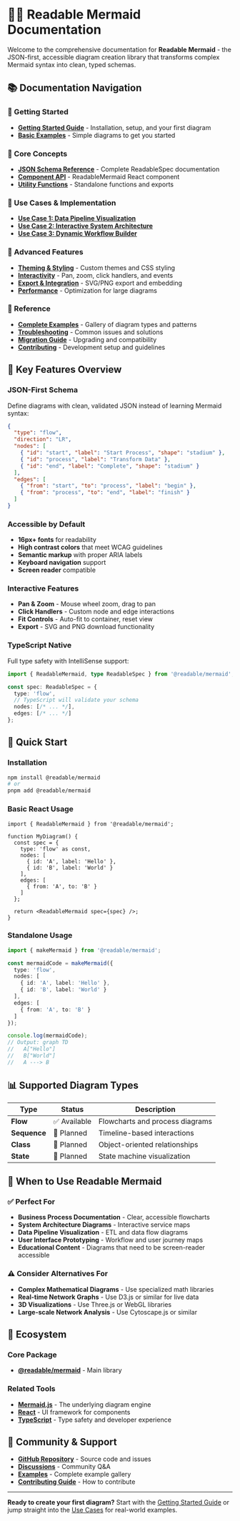# 🧜‍♀️ Readable Mermaid Documentation

Welcome to the comprehensive documentation for **Readable Mermaid** - the JSON-first, accessible diagram creation library that transforms complex Mermaid syntax into clean, typed schemas.

## 📚 Documentation Navigation

### 🚀 Getting Started
- **[Getting Started Guide](./getting-started.md)** - Installation, setup, and your first diagram
- **[Basic Examples](./examples/basic.md)** - Simple diagrams to get you started

### 📖 Core Concepts
- **[JSON Schema Reference](./api/schema.md)** - Complete ReadableSpec documentation
- **[Component API](./api/component.md)** - ReadableMermaid React component
- **[Utility Functions](./api/utilities.md)** - Standalone functions and exports

### 🎯 Use Cases & Implementation
- **[Use Case 1: Data Pipeline Visualization](./use-cases/data-pipeline.md)**
- **[Use Case 2: Interactive System Architecture](./use-cases/system-architecture.md)**
- **[Use Case 3: Dynamic Workflow Builder](./use-cases/workflow-builder.md)**

### 🎨 Advanced Features
- **[Theming & Styling](./advanced/theming.md)** - Custom themes and CSS styling
- **[Interactivity](./advanced/interactivity.md)** - Pan, zoom, click handlers, and events
- **[Export & Integration](./advanced/export.md)** - SVG/PNG export and embedding
- **[Performance](./advanced/performance.md)** - Optimization for large diagrams

### 🔧 Reference
- **[Complete Examples](./examples/README.md)** - Gallery of diagram types and patterns
- **[Troubleshooting](./troubleshooting.md)** - Common issues and solutions
- **[Migration Guide](./migration.md)** - Upgrading and compatibility
- **[Contributing](./contributing.md)** - Development setup and guidelines

## 🌟 Key Features Overview

### JSON-First Schema
Define diagrams with clean, validated JSON instead of learning Mermaid syntax:

```json
{
  "type": "flow",
  "direction": "LR",
  "nodes": [
    { "id": "start", "label": "Start Process", "shape": "stadium" },
    { "id": "process", "label": "Transform Data" },
    { "id": "end", "label": "Complete", "shape": "stadium" }
  ],
  "edges": [
    { "from": "start", "to": "process", "label": "begin" },
    { "from": "process", "to": "end", "label": "finish" }
  ]
}
```

### Accessible by Default
- **16px+ fonts** for readability
- **High contrast colors** that meet WCAG guidelines
- **Semantic markup** with proper ARIA labels
- **Keyboard navigation** support
- **Screen reader** compatible

### Interactive Features
- **Pan & Zoom** - Mouse wheel zoom, drag to pan
- **Click Handlers** - Custom node and edge interactions
- **Fit Controls** - Auto-fit to container, reset view
- **Export** - SVG and PNG download functionality

### TypeScript Native
Full type safety with IntelliSense support:

```typescript
import { ReadableMermaid, type ReadableSpec } from '@readable/mermaid';

const spec: ReadableSpec = {
  type: 'flow',
  // TypeScript will validate your schema
  nodes: [/* ... */],
  edges: [/* ... */]
};
```

## 🚦 Quick Start

### Installation
```bash
npm install @readable/mermaid
# or
pnpm add @readable/mermaid
```

### Basic React Usage
```tsx
import { ReadableMermaid } from '@readable/mermaid';

function MyDiagram() {
  const spec = {
    type: 'flow' as const,
    nodes: [
      { id: 'A', label: 'Hello' },
      { id: 'B', label: 'World' }
    ],
    edges: [
      { from: 'A', to: 'B' }
    ]
  };

  return <ReadableMermaid spec={spec} />;
}
```

### Standalone Usage
```typescript
import { makeMermaid } from '@readable/mermaid';

const mermaidCode = makeMermaid({
  type: 'flow',
  nodes: [
    { id: 'A', label: 'Hello' },
    { id: 'B', label: 'World' }
  ],
  edges: [
    { from: 'A', to: 'B' }
  ]
});

console.log(mermaidCode);
// Output: graph TD
//   A["Hello"]
//   B["World"]  
//   A ---> B
```

## 📊 Supported Diagram Types

| Type | Status | Description |
|------|--------|-------------|
| **Flow** | ✅ Available | Flowcharts and process diagrams |
| **Sequence** | 🚧 Planned | Timeline-based interactions |
| **Class** | 🚧 Planned | Object-oriented relationships |
| **State** | 🚧 Planned | State machine visualization |

## 🎯 When to Use Readable Mermaid

### ✅ Perfect For
- **Business Process Documentation** - Clear, accessible flowcharts
- **System Architecture Diagrams** - Interactive service maps
- **Data Pipeline Visualization** - ETL and data flow diagrams
- **User Interface Prototyping** - Workflow and user journey maps
- **Educational Content** - Diagrams that need to be screen-reader accessible

### ⚠️ Consider Alternatives For
- **Complex Mathematical Diagrams** - Use specialized math libraries
- **Real-time Network Graphs** - Use D3.js or similar for live data
- **3D Visualizations** - Use Three.js or WebGL libraries
- **Large-scale Network Analysis** - Use Cytoscape.js or similar

## 🔗 Ecosystem

### Core Package
- **[@readable/mermaid](https://www.npmjs.com/package/@readable/mermaid)** - Main library

### Related Tools
- **[Mermaid.js](https://mermaid.js.org/)** - The underlying diagram engine
- **[React](https://react.dev/)** - UI framework for components
- **[TypeScript](https://www.typescriptlang.org/)** - Type safety and developer experience

## 🤝 Community & Support

- **[GitHub Repository](https://github.com/username/readable-mermaid)** - Source code and issues
- **[Discussions](https://github.com/username/readable-mermaid/discussions)** - Community Q&A
- **[Examples](./examples/README.md)** - Complete example gallery
- **[Contributing Guide](./contributing.md)** - How to contribute

---

**Ready to create your first diagram?** Start with the [Getting Started Guide](./getting-started.md) or jump straight into the [Use Cases](./use-cases/data-pipeline.md) for real-world examples.
